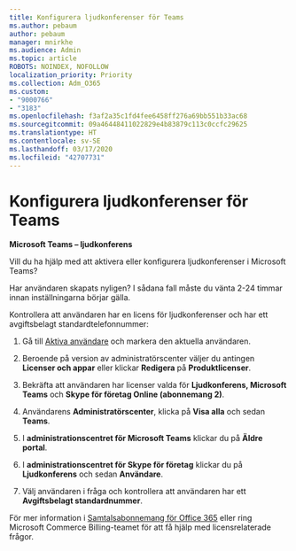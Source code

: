 ```yaml
---
title: Konfigurera ljudkonferenser för Teams
ms.author: pebaum
author: pebaum
manager: mnirkhe
ms.audience: Admin
ms.topic: article
ROBOTS: NOINDEX, NOFOLLOW
localization_priority: Priority
ms.collection: Adm_O365
ms.custom:
- "9000766"
- "3183"
ms.openlocfilehash: f3af2a35c1fd4fee6458ff276a69bb551b33ac68
ms.sourcegitcommit: 09a46448411022829e4b83879c113c0ccfc29625
ms.translationtype: HT
ms.contentlocale: sv-SE
ms.lasthandoff: 03/17/2020
ms.locfileid: "42707731"
---
```

# <a name="setup-audio-conferencing-for-teams"></a>Konfigurera ljudkonferenser för Teams

**Microsoft Teams – ljudkonferens**

Vill du ha hjälp med att aktivera eller konfigurera ljudkonferenser i Microsoft Teams?

Har användaren skapats nyligen?  I sådana fall måste du vänta 2-24 timmar innan inställningarna börjar gälla.

Kontrollera att användaren har en licens för ljudkonferenser och har ett avgiftsbelagt standardtelefonnummer:

1. Gå till [Aktiva användare](https://admin.microsoft.com/Adminportal/Home?source=applauncher#/users) och markera den aktuella användaren.

2. Beroende på version av administratörscenter väljer du antingen **Licenser och appar** eller klickar **Redigera** på **Produktlicenser**.

3. Bekräfta att användaren har licenser valda för **Ljudkonferens, Microsoft Teams** och **Skype för företag Online (abonnemang 2)**.

4. Användarens **Administratörscenter**, klicka på **Visa alla** och sedan **Teams**.

5. I **administrationscentret för Microsoft Teams** klickar du på **Äldre portal**.

6. I **administrationscentret för Skype för företag** klickar du på **Ljudkonferens** och sedan **Användare**.

7. Välj användaren i fråga och kontrollera att användaren har ett **Avgiftsbelagt standardnummer**.

För mer information i [Samtalsabonnemang för Office 365](https://docs.microsoft.com/microsoftteams/calling-plans-for-office-365) eller ring Microsoft Commerce Billing-teamet för att få hjälp med licensrelaterade frågor.